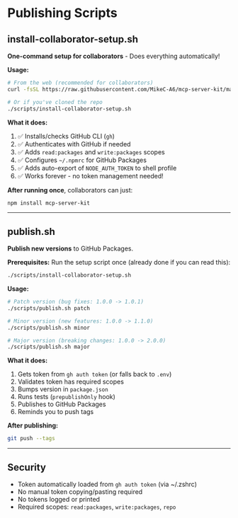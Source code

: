 # Publishing Scripts

## install-collaborator-setup.sh

**One-command setup for collaborators** - Does everything automatically!

**Usage:**

```bash
# From the web (recommended for collaborators)
curl -fsSL https://raw.githubusercontent.com/MikeC-A6/mcp-server-kit/master/scripts/install-collaborator-setup.sh | bash

# Or if you've cloned the repo
./scripts/install-collaborator-setup.sh
```

**What it does:**
1. ✅ Installs/checks GitHub CLI (`gh`)
2. ✅ Authenticates with GitHub if needed
3. ✅ Adds `read:packages` and `write:packages` scopes
4. ✅ Configures `~/.npmrc` for GitHub Packages
5. ✅ Adds auto-export of `NODE_AUTH_TOKEN` to shell profile
6. ✅ Works forever - no token management needed!

**After running once**, collaborators can just:
```bash
npm install mcp-server-kit
```

---

## publish.sh

**Publish new versions** to GitHub Packages.

**Prerequisites:**
Run the setup script once (already done if you can read this):
```bash
./scripts/install-collaborator-setup.sh
```

**Usage:**

```bash
# Patch version (bug fixes: 1.0.0 -> 1.0.1)
./scripts/publish.sh patch

# Minor version (new features: 1.0.0 -> 1.1.0)
./scripts/publish.sh minor

# Major version (breaking changes: 1.0.0 -> 2.0.0)
./scripts/publish.sh major
```

**What it does:**
1. Gets token from `gh auth token` (or falls back to `.env`)
2. Validates token has required scopes
3. Bumps version in `package.json`
4. Runs tests (`prepublishOnly` hook)
5. Publishes to GitHub Packages
6. Reminds you to push tags

**After publishing:**
```bash
git push --tags
```

---

## Security

- Token automatically loaded from `gh auth token` (via ~/.zshrc)
- No manual token copying/pasting required
- No tokens logged or printed
- Required scopes: `read:packages`, `write:packages`, `repo`
